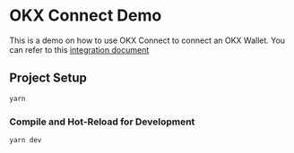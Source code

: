 # OKX Connect Demo

This is a demo on how to use OKX Connect to connect an OKX Wallet. You can refer to this [integration document](https://www.okx.com/web3/build/docs/sdks/app-connect-preparation)


## Project Setup

```sh
yarn
```

### Compile and Hot-Reload for Development

```sh
yarn dev
```
